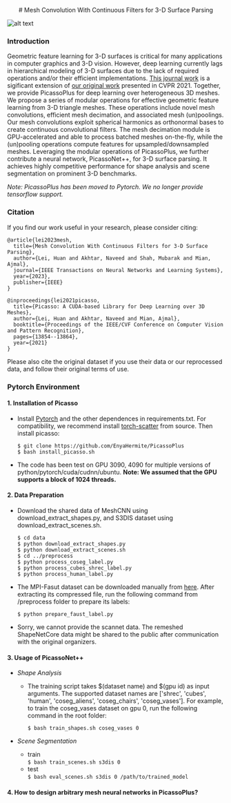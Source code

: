<p align="center">
# Mesh Convolution With Continuous Filters for 3-D Surface Parsing
</p>

![alt text](https://github.com/EnyaHermite/PicassoPlus/blob/main/image/teaser.png)

### Introduction
Geometric feature learning for 3-D surfaces is critical for many applications in computer graphics and 3-D vision. 
However, deep learning currently lags in hierarchical modeling of 3-D surfaces due to the lack of required operations 
and/or their efficient implementations. [This journal work](https://arxiv.org/abs/2112.01801) is a sigificant 
extension of [our original work](https://arxiv.org/abs/2103.15076) 
presented in CVPR 2021. Together, we provide PicassoPlus for deep learning over heterogeneous 3D meshes. 
We propose a series of modular operations for effective geometric 
feature learning from 3-D triangle meshes. These operations include novel mesh convolutions, efficient mesh decimation, 
and associated mesh (un)poolings. Our mesh convolutions exploit spherical harmonics as orthonormal bases to create 
continuous convolutional filters. The mesh decimation module is GPU-accelerated and able 
to process batched meshes on-the-fly, while the (un)pooling operations compute features for upsampled/downsampled meshes. 
Leveraging the modular operations of PicassoPlus, we further contribute a neural network, PicassoNet++, for 3-D surface parsing. It achieves highly competitive performance for shape analysis and scene segmentation on prominent 3-D benchmarks. 

*Note: PicassoPlus has been moved to Pytorch. We no longer provide tensorflow support.* 


### Citation
If you find our work useful in your research, please consider citing:

```
@article{lei2023mesh,
  title={Mesh Convolution With Continuous Filters for 3-D Surface Parsing},
  author={Lei, Huan and Akhtar, Naveed and Shah, Mubarak and Mian, Ajmal},
  journal={IEEE Transactions on Neural Networks and Learning Systems},
  year={2023},
  publisher={IEEE}
}
```
```
@inproceedings{lei2021picasso,
  title={Picasso: A CUDA-based Library for Deep Learning over 3D Meshes},
  author={Lei, Huan and Akhtar, Naveed and Mian, Ajmal},
  booktitle={Proceedings of the IEEE/CVF Conference on Computer Vision and Pattern Recognition},
  pages={13854--13864},
  year={2021}
} 
```
Please also cite the original dataset if you use their data or our reprocessed data, and follow their original terms of use.



### Pytorch Environment 
#### 1.  Installation of Picasso
- Install [Pytorch](https://pytorch.org/get-started/locally/) and the other dependences in requirements.txt. For compatibility, we recommend install [torch-scatter](https://github.com/rusty1s/pytorch_scatter) from source. Then install picasso:
  ```
  $ git clone https://github.com/EnyaHermite/PicassoPlus
  $ bash install_picasso.sh
  ```
- The code has been test on GPU 3090, 4090 for multiple versions of python/pytorch/cuda/cudnn/ubuntu. **Note: We assumed that the GPU supports a block of 1024 threads.** 
  

#### 2. Data Preparation
- Download the shared data of MeshCNN using download_extract_shapes.py, and S3DIS dataset using download_extract_scenes.sh. 
  ```
  $ cd data
  $ python download_extract_shapes.py
  $ python download_extract_scenes.sh   
  $ cd ../preprocess
  $ python process_coseg_label.py
  $ python process_cubes_shrec_label.py
  $ python process_human_label.py
  ```
- The MPI-Fasut dataset can be downloaded manually from [here](https://faust-leaderboard.is.tuebingen.mpg.de/). After extracting its compressed file, run the following command from /preprocess folder to prepare its labels:
  
  `$ python prepare_faust_label.py`


- Sorry, we cannot provide the scannet data. The remeshed ShapeNetCore data might be shared to the public after communication with the original organizers.
  
#### 3. Usage of PicassoNet++
  - *Shape Analysis*
   
    * The training script takes $(dataset name) and $(gpu id) as input arguments. The supported dataset names are ['shrec', 'cubes', 'human', 'coseg_aliens', 'coseg_chairs', 'coseg_vases']. For example, to train the coseg_vases dataset on gpu 0, run the following command in the root folder:
    
      `$ bash train_shapes.sh coseg_vases 0`


- *Scene Segmentation*    
  * train  
    `$ bash train_scenes.sh s3dis 0`  
  * test   
    `$ bash eval_scenes.sh s3dis 0 /path/to/trained_model`

#### 4. How to design arbitrary mesh neural networks in PicassoPlus?



